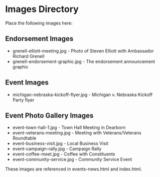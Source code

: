 # Images Directory

Place the following images here:

## Endorsement Images
- grenell-elliott-meeting.jpg - Photo of Steven Elliott with Ambassador Richard Grenell
- grenell-endorsement-graphic.jpg - The endorsement announcement graphic

## Event Images
- michigan-nebraska-kickoff-flyer.jpg - Michigan v. Nebraska Kickoff Party flyer

## Event Photo Gallery Images
- event-town-hall-1.jpg - Town Hall Meeting in Dearborn
- event-veterans-meeting.jpg - Meeting with Veterans/Veterans Roundtable
- event-business-visit.jpg - Local Business Visit
- event-campaign-rally.jpg - Campaign Rally
- event-coffee-meet.jpg - Coffee with Constituents
- event-community-service.jpg - Community Service Event

These images are referenced in events-news.html and index.html.